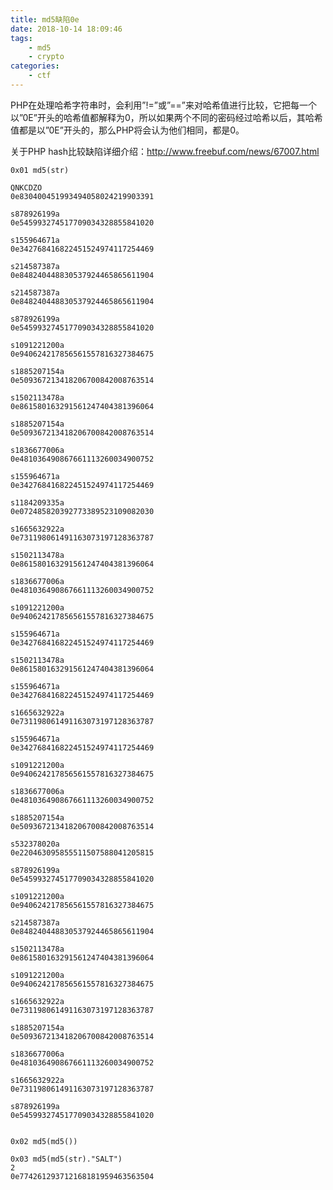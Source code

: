 ```yaml
---
title: md5缺陷0e
date: 2018-10-14 18:09:46
tags:
    - md5
    - crypto
categories:
    - ctf
---
```


PHP在处理哈希字符串时，会利用”!=”或”==”来对哈希值进行比较，它把每一个以”0E”开头的哈希值都解释为0，所以如果两个不同的密码经过哈希以后，其哈希值都是以”0E”开头的，那么PHP将会认为他们相同，都是0。
<!--more-->

关于PHP hash比较缺陷详细介绍：http://www.freebuf.com/news/67007.html

    0x01 md5(str)
     
    QNKCDZO
    0e830400451993494058024219903391
      
    s878926199a
    0e545993274517709034328855841020
      
    s155964671a
    0e342768416822451524974117254469
      
    s214587387a
    0e848240448830537924465865611904
      
    s214587387a
    0e848240448830537924465865611904
      
    s878926199a
    0e545993274517709034328855841020
      
    s1091221200a
    0e940624217856561557816327384675
      
    s1885207154a
    0e509367213418206700842008763514
      
    s1502113478a
    0e861580163291561247404381396064
      
    s1885207154a
    0e509367213418206700842008763514
      
    s1836677006a
    0e481036490867661113260034900752
      
    s155964671a
    0e342768416822451524974117254469
      
    s1184209335a
    0e072485820392773389523109082030
      
    s1665632922a
    0e731198061491163073197128363787
      
    s1502113478a
    0e861580163291561247404381396064
      
    s1836677006a
    0e481036490867661113260034900752
      
    s1091221200a
    0e940624217856561557816327384675
      
    s155964671a
    0e342768416822451524974117254469
      
    s1502113478a
    0e861580163291561247404381396064
      
    s155964671a
    0e342768416822451524974117254469
      
    s1665632922a
    0e731198061491163073197128363787
      
    s155964671a
    0e342768416822451524974117254469
      
    s1091221200a
    0e940624217856561557816327384675
      
    s1836677006a
    0e481036490867661113260034900752
      
    s1885207154a
    0e509367213418206700842008763514
      
    s532378020a
    0e220463095855511507588041205815
      
    s878926199a
    0e545993274517709034328855841020
      
    s1091221200a
    0e940624217856561557816327384675
      
    s214587387a
    0e848240448830537924465865611904
      
    s1502113478a
    0e861580163291561247404381396064
      
    s1091221200a
    0e940624217856561557816327384675
      
    s1665632922a
    0e731198061491163073197128363787
      
    s1885207154a
    0e509367213418206700842008763514
      
    s1836677006a
    0e481036490867661113260034900752
      
    s1665632922a
    0e731198061491163073197128363787
      
    s878926199a
    0e545993274517709034328855841020
     
     
    0x02 md5(md5())
      
    0x03 md5(md5(str)."SALT")
    2
    0e774261293712168181959463563504